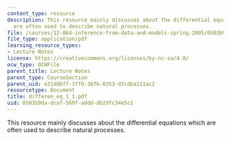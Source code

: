```yaml
---
content_type: resource
description: This resource mainly discusses about the differential equations which
  are often used to describe natural processes.
file: /courses/12-864-inference-from-data-and-models-spring-2005/0503b9dadcaf569faddddb2dfc34e5c1_differen_eq_1_1.pdf
file_type: application/pdf
learning_resource_types:
- Lecture Notes
license: https://creativecommons.org/licenses/by-nc-sa/4.0/
ocw_type: OCWFile
parent_title: Lecture Notes
parent_type: CourseSection
parent_uid: e31ddbff-1ff0-3bfb-0353-d7cdba211ac2
resourcetype: Document
title: differen_eq_1_1.pdf
uid: 0503b9da-dcaf-569f-addd-db2dfc34e5c1
---
```

This resource mainly discusses about the differential equations which are often used to describe natural processes.